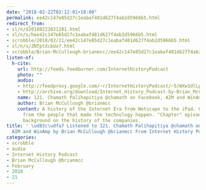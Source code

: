 ```yaml
---
date: "2018-02-22T02:12:01+10:00"
permalink: ee42c147e85d27c1eabaf481d627f4ab2d5966b5.html
redirect_from:
- sl/n/d20180222021201.html
- sl/n/s/hee42c147e85d27c1eabaf481d627f4ab2d5966b5.html
- scrobble/2018/02/21/ee42c147e85d27c1eabaf481d627f4ab2d5966b5.html
- sl/n/s/ZNTptXcbUo7.html
- scrobble/Brian-McCullough-brianmcc//ee42c147e85d27c1eabaf481d627f4ab2d5966b5.html
listen-of:
  h-cite:
    url: http://feeds.feedburner.com/InternetHistoryPodcast
    photo: ""
    audio:
    - http://feedproxy.google.com/~r/InternetHistoryPodcast/~5/WXw1UlLplL8/121._Chamath_Palihapitiya_chamath_on_Facebook_AIM_and_WinAmp.mp3
    - http://archive.org/download/Internet_History_Podcast-by-Brian_McCullough/121_Chamath_Palihapitiya_chamath_on_Facebook_AIM_and_WinAmp.mp3
    name: 121. Chamath Palihapitiya @chamath on Facebook, AIM and WinAmp
    author: Brian McCullough @brianmcc
    content: A history of the Internet Era from Netscape to the iPad. Oral histories
      from the people that made the technology happen. "Chapter" episodes providing
      background on the history of the companies.
title: ' \ud83c\udfa7 Listened to 121. Chamath Palihapitiya @chamath on Facebook,
  AIM and WinAmp by Brian McCullough @brianmcc From Internet History Podcast'
categories:
- scrobble
- audio
- Internet History Podcast
- Brian McCullough @brianmcc
- February
- 2018
- 21
---
```

